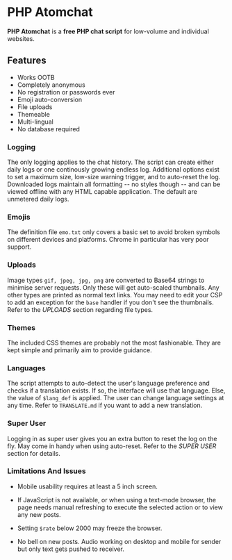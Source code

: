 # PHP Atomchat

**PHP Atomchat** is a **free PHP chat script** for low-volume and individual websites.

## Features
- Works OOTB
- Completely anonymous
- No registration or passwords ever
- Emoji auto-conversion
- File uploads
- Themeable
- Multi-lingual
- No database required

### Logging

The only logging applies to the chat history. The script can create either daily logs or one continously growing endless log. Additional options exist to set a maximum size, low-size warning trigger, and to auto-reset the log. Downloaded logs maintain all formatting -- no styles though -- and can be viewed offline with any HTML capable application. The default are unmetered daily logs.

### Emojis

The definition file `emo.txt` only covers a basic set to avoid broken symbols on different devices and platforms. Chrome in particular has very poor support.

### Uploads

Image types `gif, jpeg, jpg, png` are converted to Base64 strings to minimise server requests. Only these will get auto-scaled thumbnails. Any other types are printed as normal text links. You may need to edit your CSP to add an exception for the `base` handler if you don't see the thumbnails. Refer to the *UPLOADS* section regarding file types.

### Themes

The included CSS themes are probably not the most fashionable. They are kept simple and primarily aim to provide guidance.

### Languages

The script attempts to auto-detect the user's language preference and checks if a translation exists. If so, the interface will use that language. Else, the value of `$lang_def` is applied. The user can change language settings at any time. Refer to `TRANSLATE.md` if you want to add a new translation.

### Super User

Logging in as super user gives you an extra button to reset the log on the fly. May come in handy when using auto-reset. Refer to the *SUPER USER* section for details.

### Limitations And Issues

- Mobile usability requires at least a 5 inch screen.

- If JavaScript is not available, or when using a text-mode browser, the page needs manual refreshing to execute the selected action or to view any new posts. 

- Setting `$rate` below 2000 may freeze the browser.

- No bell on new posts. Audio working on desktop and mobile for sender but only text gets pushed to receiver.
